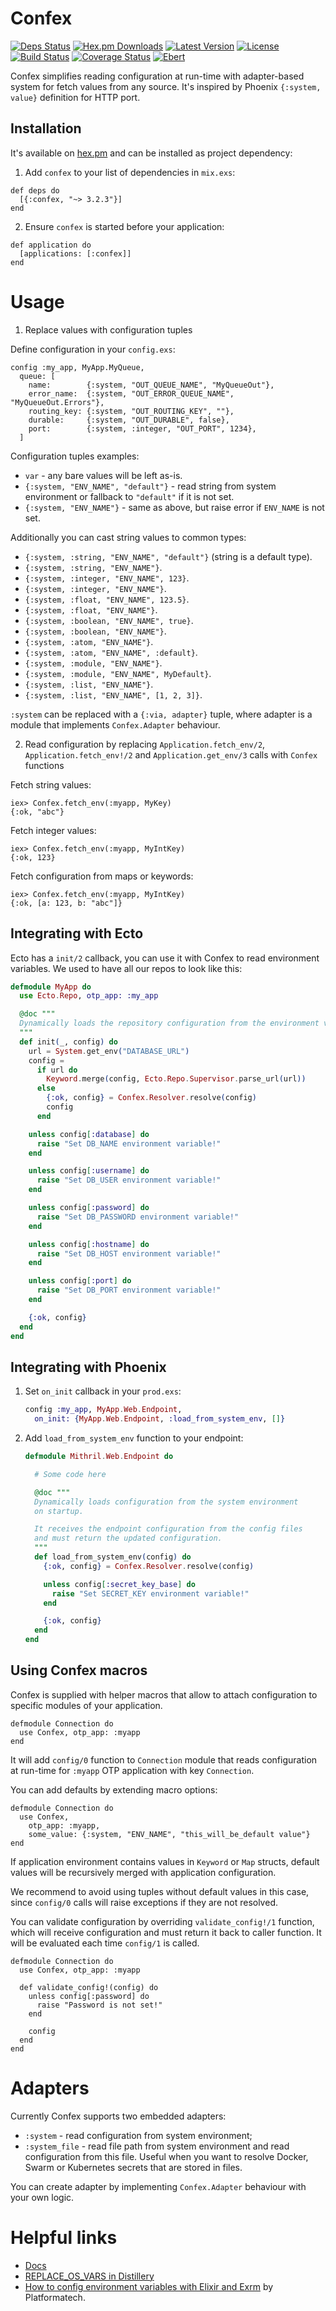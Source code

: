 # Confex

[![Deps Status](https://beta.hexfaktor.org/badge/all/github/Nebo15/confex.svg)](https://beta.hexfaktor.org/github/Nebo15/confex) [![Hex.pm Downloads](https://img.shields.io/hexpm/dw/confex.svg?maxAge=3600)](https://hex.pm/packages/confex) [![Latest Version](https://img.shields.io/hexpm/v/confex.svg?maxAge=3600)](https://hex.pm/packages/confex) [![License](https://img.shields.io/hexpm/l/confex.svg?maxAge=3600)](https://hex.pm/packages/confex) [![Build Status](https://travis-ci.org/Nebo15/confex.svg?branch=master)](https://travis-ci.org/Nebo15/confex) [![Coverage Status](https://coveralls.io/repos/github/Nebo15/confex/badge.svg?branch=master)](https://coveralls.io/github/Nebo15/confex?branch=master) [![Ebert](https://ebertapp.io/github/Nebo15/confex.svg)](https://ebertapp.io/github/Nebo15/confex)

Confex simplifies reading configuration at run-time with adapter-based system for fetch values from any source.
It's inspired by Phoenix `{:system, value}` definition for HTTP port.

## Installation

It's available on [hex.pm](https://hex.pm/packages/confex) and can be installed as project dependency:

  1. Add `confex` to your list of dependencies in `mix.exs`:

    def deps do
      [{:confex, "~> 3.2.3"}]
    end

  2. Ensure `confex` is started before your application:

    def application do
      [applications: [:confex]]
    end

# Usage

1. Replace values with configuration tuples

  Define configuration in your `config.exs`:

    config :my_app, MyApp.MyQueue,
      queue: [
        name:        {:system, "OUT_QUEUE_NAME", "MyQueueOut"},
        error_name:  {:system, "OUT_ERROR_QUEUE_NAME", "MyQueueOut.Errors"},
        routing_key: {:system, "OUT_ROUTING_KEY", ""},
        durable:     {:system, "OUT_DURABLE", false},
        port:        {:system, :integer, "OUT_PORT", 1234},
      ]

  Configuration tuples examples:

  * `var` - any bare values will be left as-is.
  * `{:system, "ENV_NAME", "default"}` - read string from system environment or fallback to `"default"` if it is not set.
  * `{:system, "ENV_NAME"}` - same as above, but raise error if `ENV_NAME` is not set.

  Additionally you can cast string values to common types:

  * `{:system, :string, "ENV_NAME", "default"}` (string is a default type).
  * `{:system, :string, "ENV_NAME"}`.
  * `{:system, :integer, "ENV_NAME", 123}`.
  * `{:system, :integer, "ENV_NAME"}`.
  * `{:system, :float, "ENV_NAME", 123.5}`.
  * `{:system, :float, "ENV_NAME"}`.
  * `{:system, :boolean, "ENV_NAME", true}`.
  * `{:system, :boolean, "ENV_NAME"}`.
  * `{:system, :atom, "ENV_NAME"}`.
  * `{:system, :atom, "ENV_NAME", :default}`.
  * `{:system, :module, "ENV_NAME"}`.
  * `{:system, :module, "ENV_NAME", MyDefault}`.
  * `{:system, :list, "ENV_NAME"}`.
  * `{:system, :list, "ENV_NAME", [1, 2, 3]}`.

  `:system` can be replaced with a `{:via, adapter}` tuple, where adapter is a module that implements `Confex.Adapter` behaviour.

2. Read configuration by replacing `Application.fetch_env/2`, `Application.fetch_env!/2` and `Application.get_env/3` calls with `Confex` functions

  Fetch string values:

    iex> Confex.fetch_env(:myapp, MyKey)
    {:ok, "abc"}

  Fetch integer values:

    iex> Confex.fetch_env(:myapp, MyIntKey)
    {:ok, 123}

  Fetch configuration from maps or keywords:

    iex> Confex.fetch_env(:myapp, MyIntKey)
    {:ok, [a: 123, b: "abc"]}

## Integrating with Ecto

Ecto has a `init/2` callback, you can use it with Confex to read environment variables. We used to have all our repos to look like this:

```elixir
defmodule MyApp do
  use Ecto.Repo, otp_app: :my_app

  @doc """
  Dynamically loads the repository configuration from the environment variables.
  """
  def init(_, config) do
    url = System.get_env("DATABASE_URL")
    config =
      if url do
        Keyword.merge(config, Ecto.Repo.Supervisor.parse_url(url))
      else
        {:ok, config} = Confex.Resolver.resolve(config)
        config
      end

    unless config[:database] do
      raise "Set DB_NAME environment variable!"
    end

    unless config[:username] do
      raise "Set DB_USER environment variable!"
    end

    unless config[:password] do
      raise "Set DB_PASSWORD environment variable!"
    end

    unless config[:hostname] do
      raise "Set DB_HOST environment variable!"
    end

    unless config[:port] do
      raise "Set DB_PORT environment variable!"
    end

    {:ok, config}
  end
end
```

## Integrating with Phoenix

1. Set `on_init` callback in your `prod.exs`:

    ```elixir
    config :my_app, MyApp.Web.Endpoint,
      on_init: {MyApp.Web.Endpoint, :load_from_system_env, []}
    ```

2. Add `load_from_system_env` function to your endpoint:

    ```elixir
    defmodule Mithril.Web.Endpoint do

      # Some code here

      @doc """
      Dynamically loads configuration from the system environment
      on startup.

      It receives the endpoint configuration from the config files
      and must return the updated configuration.
      """
      def load_from_system_env(config) do
        {:ok, config} = Confex.Resolver.resolve(config)

        unless config[:secret_key_base] do
          raise "Set SECRET_KEY environment variable!"
        end

        {:ok, config}
      end
    end
    ```

## Using Confex macros

Confex is supplied with helper macros that allow to attach configuration to specific modules of your application.

    defmodule Connection do
      use Confex, otp_app: :myapp
    end

  It will add `config/0` function to `Connection` module that reads configuration at run-time for `:myapp` OTP application with key `Connection`.

You can add defaults by extending macro options:

    defmodule Connection do
      use Confex,
        otp_app: :myapp,
        some_value: {:system, "ENV_NAME", "this_will_be_default value"}
    end

  If application environment contains values in `Keyword` or `Map` structs, default values will be recursively merged with application configuration.

  We recommend to avoid using tuples without default values in this case, since `config/0` calls will raise exceptions if they are not resolved.

You can validate configuration by overriding `validate_config!/1` function, which will receive configuration and must return it back to caller function. It will be evaluated each time `config/1` is called.

    defmodule Connection do
      use Confex, otp_app: :myapp

      def validate_config!(config) do
        unless config[:password] do
          raise "Password is not set!"
        end

        config
      end
    end

# Adapters

Currently Confex supports two embedded adapters:

  * `:system` - read configuration from system environment;
  * `:system_file` - read file path from system environment and read configuration from this file. Useful when you want to resolve Docker, Swarm or Kubernetes secrets that are stored in files.

You can create adapter by implementing `Confex.Adapter` behaviour with your own logic.

# Helpful links

* [Docs](https://hexdocs.pm/confex)
* [REPLACE_OS_VARS in Distillery](https://hexdocs.pm/distillery/runtime-configuration.html#vm-args)
* [How to config environment variables with Elixir and Exrm](http://blog.plataformatec.com.br/2016/05/how-to-config-environment-variables-with-elixir-and-exrm/) by Platformatech.
